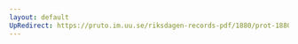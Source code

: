 ```yaml
---
layout: default
UpRedirect: https://pruto.im.uu.se/riksdagen-records-pdf/1880/prot-1880--fk--003/prot-1880--fk--003_010.pdf
---
```

